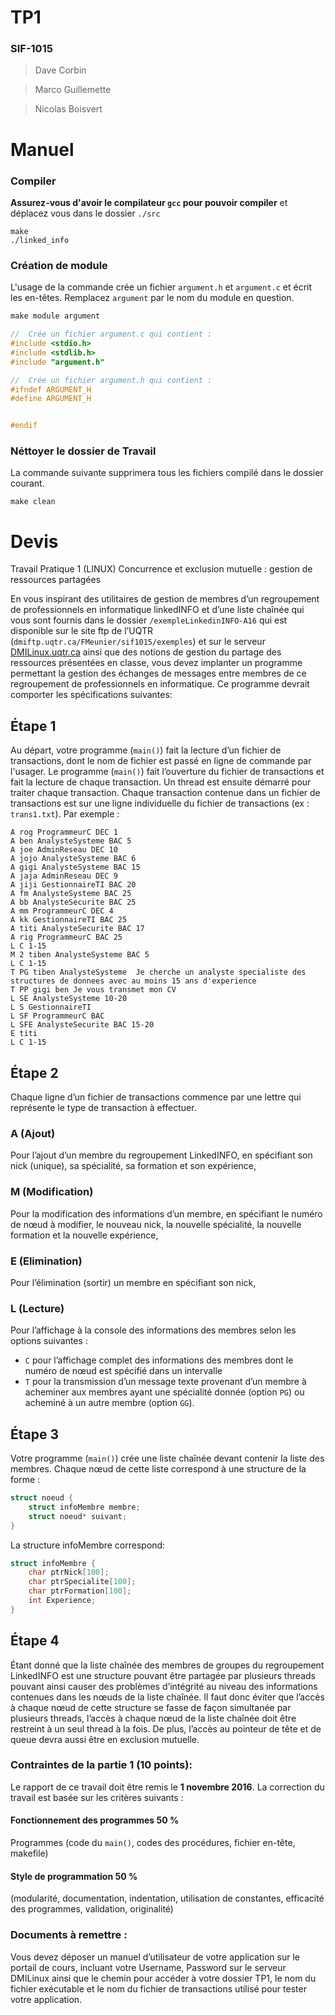 # TP1
### SIF-1015
> Dave Corbin

> Marco Guillemette

> Nicolas Boisvert

# Manuel

### Compiler
**Assurez-vous d'avoir le compilateur `gcc` pour pouvoir compiler** et déplacez vous dans le dossier `./src`

```
make
./linked_info
```

### Création de module
L'usage de la commande crée un fichier `argument.h` et `argument.c` et écrit les en-têtes. Remplacez `argument` par le nom du module en question.
```c
make module argument

//  Crée un fichier argument.c qui contient :
#include <stdio.h>
#include <stdlib.h>
#include "argument.h"

//  Crée un fichier argument.h qui contient :
#ifndef ARGUMENT_H
#define ARGUMENT_H


#endif
```

### Néttoyer le dossier de Travail
La commande suivante supprimera tous les fichiers compilé dans le dossier courant.
```
make clean
```

# Devis
Travail Pratique 1 (LINUX)
Concurrence et exclusion mutuelle : gestion de ressources partagées

En vous inspirant des utilitaires de gestion de membres d’un regroupement de professionnels en informatique linkedINFO et  d’une liste chaînée qui vous sont fournis dans le dossier `/exempleLinkedinINFO-A16` qui est disponible sur le site ftp de l’UQTR (`dmiftp.uqtr.ca/FMeunier/sif1015/exemples`) et sur le serveur [DMILinux.uqtr.ca](ftp://DMILinux.uqtr.ca) ainsi que  des notions de gestion du partage des ressources présentées en classe, vous devez implanter un programme permettant la gestion des échanges de messages entre membres de ce regroupement de professionnels en informatique. Ce programme devrait comporter les spécifications suivantes:


## Étape 1
Au départ, votre programme (`main()`) fait la lecture d’un fichier de transactions, dont le nom de fichier est passé en ligne de commande par l'usager. Le programme (`main()`) fait l’ouverture du fichier de transactions et fait la lecture de chaque transaction. Un thread est ensuite démarré pour traiter chaque transaction.  Chaque transaction contenue dans un fichier de transactions est sur une ligne individuelle du fichier de transactions (ex : `trans1.txt`).  Par exemple :

```
A rog ProgrammeurC DEC 1
A ben AnalysteSysteme BAC 5
A joe AdminReseau DEC 10
A jojo AnalysteSysteme BAC 6
A gigi AnalysteSysteme BAC 15
A jaja AdminReseau DEC 9
A jiji GestionnaireTI BAC 20
A fm AnalysteSysteme BAC 25
A bb AnalysteSecurite BAC 25
A mm ProgrammeurC DEC 4
A kk GestionnaireTI BAC 25
A titi AnalysteSecurite BAC 17
A rig ProgrammeurC BAC 25
L C 1-15
M 2 tiben AnalysteSysteme BAC 5
L C 1-15
T PG tiben AnalysteSysteme  Je cherche un analyste specialiste des structures de donnees avec au moins 15 ans d'experience
T PP gigi ben Je vous transmet mon CV
L SE AnalysteSysteme 10-20
L S GestionnaireTI
L SF ProgrammeurC BAC
L SFE AnalysteSecurite BAC 15-20
E titi
L C 1-15
```
## Étape 2
Chaque ligne d’un fichier de transactions commence par une lettre qui représente le type de transaction à effectuer.

### A (Ajout)
Pour l’ajout d’un membre  du regroupement LinkedINFO, en spécifiant son nick (unique), sa spécialité, sa formation et  son expérience,

### M (Modification)
Pour la modification des informations d’un  membre, en spécifiant le numéro de nœud à modifier, le nouveau nick, la nouvelle spécialité, la nouvelle formation et la nouvelle expérience,

### E (Elimination)
Pour l’élimination (sortir) un membre  en spécifiant son nick,

### L (Lecture)
Pour l’affichage à la console des informations des membres selon les options suivantes :
- `C` pour l’affichage complet des informations des membres dont le numéro de nœud est spécifié dans un intervalle
- `T` pour la transmission d’un message texte provenant d’un membre à acheminer aux membres ayant une spécialité donnée  (option `PG`) ou acheminé à un autre membre (option `GG`).

## Étape 3
Votre programme (`main()`) crée une liste chaînée devant contenir la liste des membres. Chaque nœud de cette liste correspond à une structure de la forme :

```c
struct noeud {
	struct infoMembre membre;
	struct noeud* suivant;
}
```

La structure infoMembre correspond:

```c
struct infoMembre {
	char ptrNick[100];
	char ptrSpecialite[100];
	char ptrFormation[100];
	int Experience;
}
```

## Étape 4

Étant donné que la liste chaînée des membres de groupes du regroupement LinkedINFO  est une structure pouvant être partagée par plusieurs threads pouvant ainsi causer des problèmes d’intégrité au niveau des informations contenues dans les nœuds de la liste chaînée. Il faut donc éviter que l’accès à chaque nœud de cette structure se fasse de façon simultanée par plusieurs threads, l’accès à chaque nœud de la liste chaînée doit être restreint à un seul thread à la fois. De plus, l’accès au pointeur de tête et de queue devra aussi être en exclusion mutuelle.

### Contraintes de la partie 1 (10 points):
Le rapport de ce travail doit être remis le  **1 novembre 2016**.  La correction du travail est basée sur les critères suivants :

#### Fonctionnement des programmes 50 %
Programmes (code du `main()`, codes des procédures, fichier en-tête, makefile)

#### Style de programmation 50 %
(modularité, documentation, indentation, utilisation de constantes, efficacité des programmes, validation, originalité)

### Documents à remettre :
Vous devez déposer un manuel d’utilisateur de votre application sur le portail de cours, incluant votre Username, Password sur le serveur DMILinux ainsi que le chemin pour accéder à votre dossier TP1, le nom du fichier exécutable et le nom du fichier de transactions utilisé pour tester votre application.
